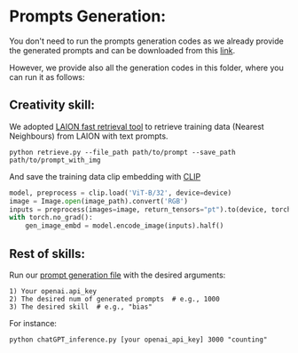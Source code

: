 # Prompts Generation:

You don't need to run the prompts generation codes as we already provide the generated prompts and can be downloaded from this [link](https://drive.google.com/drive/folders/1AlA259sXi-3ZJD7RFaL2bGDwJXLImJrx).

However, we provide also all the generation codes in this folder, where you can run it as follows:
## Creativity skill:
We adopted [LAION fast retrieval tool](https://github.com/rom1504/clip-retrieval) to retrieve training data (Nearest Neighbours) from LAION with text prompts.

```
python retrieve.py --file_path path/to/prompt --save_path path/to/prompt_with_img
```

And save the training data clip embedding with [CLIP](https://github.com/mlfoundations/open_clip)

```python
model, preprocess = clip.load('ViT-B/32', device=device)
image = Image.open(image_path).convert('RGB')
inputs = preprocess(images=image, return_tensors="pt").to(device, torch.float16)
with torch.no_grad():
	gen_image_embd = model.encode_image(inputs).half()
```


## Rest of skills:
Run our [prompt generation file](https://github.com/eslambakr/T2I_benchmark/codes/prompt_gen/chatGPT_inference.py) 
with the desired arguments:
```
1) Your openai.api_key
2) The desired num of generated prompts  # e.g., 1000
3) The desired skill  # e.g., "bias"
```
For instance:
```
python chatGPT_inference.py [your openai_api_key] 3000 "counting"
```